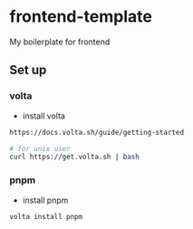 # frontend-template
My boilerplate for frontend

## Set up
### volta
- install volta
```bash
https://docs.volta.sh/guide/getting-started
```
```bash
# for unix user
curl https://get.volta.sh | bash
```

### pnpm
- install pnpm
```bash
volta install pnpm
```
